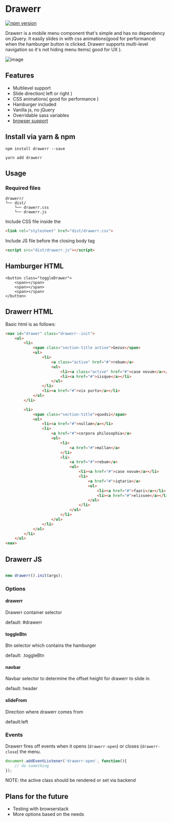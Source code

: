 # Drawerr
[![npm version](https://badge.fury.io/js/drawerr.svg)](https://badge.fury.io/js/drawerr)

Drawerr is a mobile menu component that's simple and has no dependency on jQuery.
It easily slides in with css animations(good for performance) when the hamburger button is clicked.
Drawerr supports multi-level navigation so it's not hiding menu items( good for UX ).

![image](https://user-images.githubusercontent.com/6705443/27301841-fe196dda-5534-11e7-8648-95017925248e.png)

## Features
- Multilevel support
- Slide direction( left or right )
- CSS animations( good for performance )
- Hamburger included
- Vanilla js, no jQuery
- Overridable sass variables
- [browser support](http://browserl.ist/defaults)

## Install via yarn & npm
`npm install drawerr --save`

`yarn add drawerr`

## Usage

### Required files

```
drawerr/
└── dist/
    └── drawerr.css
    └── drawerr.js
```

Include CSS file inside the <head>
```html
<link rel="stylesheet" href="dist/drawerr.css">
```

Include JS file before the closing body tag
```html
<script src="dist/drawerr.js"></script>
```

## Hamburger HTML
```
<button class="toggleDrawer">
    <span></span>
    <span></span>
    <span></span>
</button>
```

## Drawerr HTML
Basic html is as follows:
``` html
<nav id="drawer" class="drawerr--init">
    <ul>
        <li>
            <span class="section-title active">Gezus</span>
            <ul>
                <li>
                    <a class="active" href="#">rebum</a>
                    <ul>
                        <li><a class="active" href="#">case novum</a></li>
                        <li><a href="#">iisque</a></li>
                    </ul>
                </li>
                <li><a href="#">vix purto</a></li>
            </ul>
        </li>

        <li>
            <span class="section-title">quodsi</span>
            <ul>
                <li><a href="#">nullam</a></li>
                <li>
                    <a href="#">corpora philosophia</a>
                    <ul>
                        <li>
                            <a href="#">mallan</a>
                        </li>
                        <li>
                            <a href="#">rebum</a>
                            <ul>
                                <li><a href="#">case novum</a></li>
                                <li>
                                    <a href="#">iqtario</a>
                                    <ul>
                                        <li><a href="#">faari</a></li>
                                        <li><a href="#">elissee</a></li>
                                    </ul>
                                </li>
                            </ul>
                        </li>
                    </ul>
                </li>
            </ul>
        </li>
    </ul>
<nav>
```

## Drawerr JS
```js

new drawerr().init(args);

```

### Options

#### drawerr <string>
Drawerr container selector

default: #drawerr

#### toggleBtn <string>
Btn selector which contains the hamburger

default: .toggleBtn

#### navbar <string>
Navbar selector to determine the offset height for drawerr to slide in

default: header

#### slideFrom <string>
Direction where drawerr comes from

default:left

### Events

Drawerr fires off events when it opens (`drawerr-open`) or closes (`drawerr-close`) the menu.

```js
document.addEventListener('drawerr-open', function(){
    // do something
});
```

NOTE: the active class should be rendered or set via backend

## Plans for the future
- Testing with browserstack
- More options based on the needs
